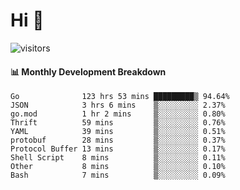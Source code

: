 # Hi 👋
 
![visitors](https://visitor-badge.glitch.me/badge?page_id=sorcererxw.sorcererx)

#### 📊 Monthly Development Breakdown

<!--START_SECTION:waka-->
```text
Go              123 hrs 53 mins █████████▒ 94.64%
JSON            3 hrs 6 mins    ▒░░░░░░░░░ 2.37%
go.mod          1 hr 2 mins     ▒░░░░░░░░░ 0.80%
Thrift          59 mins         ▒░░░░░░░░░ 0.76%
YAML            39 mins         ▒░░░░░░░░░ 0.51%
protobuf        28 mins         ▒░░░░░░░░░ 0.37%
Protocol Buffer 13 mins         ▒░░░░░░░░░ 0.17%
Shell Script    8 mins          ▒░░░░░░░░░ 0.11%
Other           8 mins          ▒░░░░░░░░░ 0.10%
Bash            7 mins          ▒░░░░░░░░░ 0.09%
```
<!--END_SECTION:waka-->
